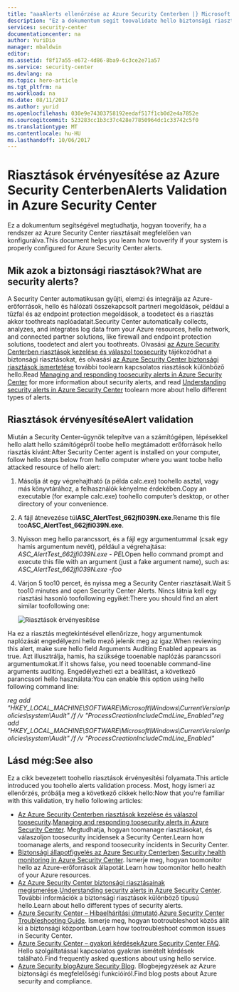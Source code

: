 ```yaml
---
title: "aaaAlerts ellenőrzése az Azure Security Centerben |} Microsoft Docs"
description: "Ez a dokumentum segít toovalidate hello biztonsági riasztások az Azure Security Centerben."
services: security-center
documentationcenter: na
author: YuriDio
manager: mbaldwin
editor: 
ms.assetid: f8f17a55-e672-4d86-8ba9-6c3ce2e71a57
ms.service: security-center
ms.devlang: na
ms.topic: hero-article
ms.tgt_pltfrm: na
ms.workload: na
ms.date: 08/11/2017
ms.author: yurid
ms.openlocfilehash: 030e9e74303758192eedaf517f1cb0d2e4a7852e
ms.sourcegitcommit: 523283cc1b3c37c428e77850964dc1c33742c5f0
ms.translationtype: MT
ms.contentlocale: hu-HU
ms.lasthandoff: 10/06/2017
---
```

# <a name="alerts-validation-in-azure-security-center"></a><span data-ttu-id="76eca-103">Riasztások érvényesítése az Azure Security Centerben</span><span class="sxs-lookup"><span data-stu-id="76eca-103">Alerts Validation in Azure Security Center</span></span>
<span data-ttu-id="76eca-104">Ez a dokumentum segítségével megtudhatja, hogyan tooverify, ha a rendszer az Azure Security Center riasztásait megfelelően van konfigurálva.</span><span class="sxs-lookup"><span data-stu-id="76eca-104">This document helps you learn how tooverify if your system is properly configured for Azure Security Center alerts.</span></span>

## <a name="what-are-security-alerts"></a><span data-ttu-id="76eca-105">Mik azok a biztonsági riasztások?</span><span class="sxs-lookup"><span data-stu-id="76eca-105">What are security alerts?</span></span>
<span data-ttu-id="76eca-106">A Security Center automatikusan gyűjti, elemzi és integrálja az Azure-erőforrások, hello és hálózati összekapcsolt partneri megoldások, például a tűzfal és az endpoint protection megoldások, a toodetect és a riasztás akkor toothreats naplóadatait.</span><span class="sxs-lookup"><span data-stu-id="76eca-106">Security Center automatically collects, analyzes, and integrates log data from your Azure resources, hello network, and connected partner solutions, like firewall and endpoint protection solutions, toodetect and alert you toothreats.</span></span> <span data-ttu-id="76eca-107">Olvasási [az Azure Security Centerben riasztások kezelése és válaszol toosecurity](https://docs.microsoft.com/azure/security-center/security-center-managing-and-responding-alerts) tájékozódhat a biztonsági riasztásokat, és olvasási [az Azure Security Center biztonsági riasztások ismertetése](https://docs.microsoft.com/azure/security-center/security-center-alerts-type) további toolearn kapcsolatos riasztások különböző hello.</span><span class="sxs-lookup"><span data-stu-id="76eca-107">Read [Managing and responding toosecurity alerts in Azure Security Center](https://docs.microsoft.com/azure/security-center/security-center-managing-and-responding-alerts) for more information about security alerts, and read [Understanding security alerts in Azure Security Center](https://docs.microsoft.com/azure/security-center/security-center-alerts-type) toolearn more about hello different types of alerts.</span></span>

## <a name="alert-validation"></a><span data-ttu-id="76eca-108">Riasztások érvényesítése</span><span class="sxs-lookup"><span data-stu-id="76eca-108">Alert validation</span></span>
<span data-ttu-id="76eca-109">Miután a Security Center-ügynök telepítve van a számítógépen, lépésekkel hello alatt hello számítógépről toobe hello megtámadott erőforrások hello riasztás kívánt:</span><span class="sxs-lookup"><span data-stu-id="76eca-109">After Security Center agent is installed on your computer, follow hello steps below from hello computer where you want toobe hello attacked resource of hello alert:</span></span>

1. <span data-ttu-id="76eca-110">Másolja át egy végrehajtható (a példa calc.exe) toohello asztal, vagy más könyvtárához, a felhasználók kényelme érdekében.</span><span class="sxs-lookup"><span data-stu-id="76eca-110">Copy an executable (for example calc.exe) toohello computer’s desktop, or other directory of your convenience.</span></span>
2. <span data-ttu-id="76eca-111">A fájl átnevezése túl**ASC_AlertTest_662jfi039N.exe**.</span><span class="sxs-lookup"><span data-stu-id="76eca-111">Rename this file too**ASC_AlertTest_662jfi039N.exe**.</span></span>
3. <span data-ttu-id="76eca-112">Nyisson meg hello parancssort, és a fájl egy argumentummal (csak egy hamis argumentum nevét), például a végrehajtása: *ASC_AlertTest_662jfi039N.exe - PEL*</span><span class="sxs-lookup"><span data-stu-id="76eca-112">Open hello command prompt and execute this file with an argument (just a fake argument name), such as: *ASC_AlertTest_662jfi039N.exe -foo*</span></span>
4. <span data-ttu-id="76eca-113">Várjon 5 too10 percet, és nyissa meg a Security Center riasztásait.</span><span class="sxs-lookup"><span data-stu-id="76eca-113">Wait 5 too10 minutes and open Security Center Alerts.</span></span> <span data-ttu-id="76eca-114">Nincs látnia kell egy riasztási hasonló toofollowing egyikét:</span><span class="sxs-lookup"><span data-stu-id="76eca-114">There you should find an alert similar toofollowing one:</span></span>

    ![Riasztások érvényesítése](./media/security-center-alert-validation/security-center-alert-validation-fig1.png)

<span data-ttu-id="76eca-116">Ha ez a riasztás megtekintésével ellenőrizze, hogy argumentumok naplózását engedélyezni hello mező jelenik meg az igaz.</span><span class="sxs-lookup"><span data-stu-id="76eca-116">When reviewing this alert, make sure hello field Arguments Auditing Enabled appears as true.</span></span> <span data-ttu-id="76eca-117">Azt illusztrálja, hamis, ha szüksége tooenable naplózás parancssori argumentumokat.</span><span class="sxs-lookup"><span data-stu-id="76eca-117">If it shows false, you need tooenable command-line arguments auditing.</span></span> <span data-ttu-id="76eca-118">Engedélyezheti ezt a beállítást, a következő parancssori hello használata:</span><span class="sxs-lookup"><span data-stu-id="76eca-118">You can enable this option using hello following command line:</span></span>

<span data-ttu-id="76eca-119">*reg add "HKEY_LOCAL_MACHINE\SOFTWARE\Microsoft\Windows\CurrentVersion\policies\system\Audit" /f /v "ProcessCreationIncludeCmdLine_Enabled"*</span><span class="sxs-lookup"><span data-stu-id="76eca-119">*reg add "HKEY_LOCAL_MACHINE\SOFTWARE\Microsoft\Windows\CurrentVersion\policies\system\Audit" /f /v "ProcessCreationIncludeCmdLine_Enabled"*</span></span>


## <a name="see-also"></a><span data-ttu-id="76eca-120">Lásd még:</span><span class="sxs-lookup"><span data-stu-id="76eca-120">See also</span></span>
<span data-ttu-id="76eca-121">Ez a cikk bevezetett toohello riasztások érvényesítési folyamata.</span><span class="sxs-lookup"><span data-stu-id="76eca-121">This article introduced you toohello alerts validation process.</span></span> <span data-ttu-id="76eca-122">Most, hogy ismeri az ellenőrzés, próbálja meg a következő cikkek hello:</span><span class="sxs-lookup"><span data-stu-id="76eca-122">Now that you're familiar with this validation, try hello following articles:</span></span>

* <span data-ttu-id="76eca-123">[Az Azure Security Centerben riasztások kezelése és válaszol toosecurity](https://docs.microsoft.com/azure/security-center/security-center-managing-and-responding-alerts).</span><span class="sxs-lookup"><span data-stu-id="76eca-123">[Managing and responding toosecurity alerts in Azure Security Center](https://docs.microsoft.com/azure/security-center/security-center-managing-and-responding-alerts).</span></span> <span data-ttu-id="76eca-124">Megtudhatja, hogyan toomanage riasztásokat, és válaszoljon toosecurity incidensek a Security Center.</span><span class="sxs-lookup"><span data-stu-id="76eca-124">Learn how toomanage alerts, and respond toosecurity incidents in Security Center.</span></span>
* <span data-ttu-id="76eca-125">[Biztonsági állapotfigyelés az Azure Security Centerben](security-center-monitoring.md).</span><span class="sxs-lookup"><span data-stu-id="76eca-125">[Security health monitoring in Azure Security Center](security-center-monitoring.md).</span></span> <span data-ttu-id="76eca-126">Ismerje meg, hogyan toomonitor hello az Azure-erőforrások állapotát.</span><span class="sxs-lookup"><span data-stu-id="76eca-126">Learn how toomonitor hello health of your Azure resources.</span></span>
* <span data-ttu-id="76eca-127">[Az Azure Security Center biztonsági riasztásainak megismerése](https://docs.microsoft.com/azure/security-center/security-center-alerts-type).</span><span class="sxs-lookup"><span data-stu-id="76eca-127">[Understanding security alerts in Azure Security Center](https://docs.microsoft.com/azure/security-center/security-center-alerts-type).</span></span> <span data-ttu-id="76eca-128">További információk a biztonsági riasztások különböző típusú hello.</span><span class="sxs-lookup"><span data-stu-id="76eca-128">Learn about hello different types of security alerts.</span></span>
* <span data-ttu-id="76eca-129">[Azure Security Center – Hibaelhárítási útmutató](https://docs.microsoft.com/azure/security-center/security-center-troubleshooting-guide).</span><span class="sxs-lookup"><span data-stu-id="76eca-129">[Azure Security Center Troubleshooting Guide](https://docs.microsoft.com/azure/security-center/security-center-troubleshooting-guide).</span></span> <span data-ttu-id="76eca-130">Ismerje meg, hogyan tootroubleshoot közös állít ki a biztonsági központban.</span><span class="sxs-lookup"><span data-stu-id="76eca-130">Learn how tootroubleshoot common issues in Security Center.</span></span> 
* <span data-ttu-id="76eca-131">[Azure Security Center – gyakori kérdések](security-center-faq.md)</span><span class="sxs-lookup"><span data-stu-id="76eca-131">[Azure Security Center FAQ](security-center-faq.md).</span></span> <span data-ttu-id="76eca-132">Hello szolgáltatással kapcsolatos gyakran ismételt kérdések található.</span><span class="sxs-lookup"><span data-stu-id="76eca-132">Find frequently asked questions about using hello service.</span></span>
* <span data-ttu-id="76eca-133">[Azure Security blog](http://blogs.msdn.com/b/azuresecurity/)</span><span class="sxs-lookup"><span data-stu-id="76eca-133">[Azure Security Blog](http://blogs.msdn.com/b/azuresecurity/).</span></span> <span data-ttu-id="76eca-134">Blogbejegyzések az Azure biztonsági és megfelelőségi funkcióiról.</span><span class="sxs-lookup"><span data-stu-id="76eca-134">Find blog posts about Azure security and compliance.</span></span>

